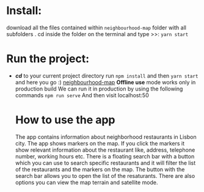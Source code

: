 # Install:
download all the files contained within `neighbourhood-map` folder
with all subfolders .
cd inside the folder on the terminal and type >>: `yarn start` 

# Run the project:
* _**cd**_ to your current project directory 
    run `npm install` and then `yarn start ` and here you go :)
[neighbourhood-map](https://emyengineer.github.io/neighbourhood-map/)
 **Offline use** mode works only in production build
  We can run it in production by using the following commands
  ```npm run serve```
  And then visit localhost:50
  # How to use the app
   The app contains information about neighborhood restaurants in Lisbon city. The app shows markers on the map. If you click the markers it show relevant information about the restaurant like, address, telephone number, working hours etc. There is a floating search bar with a button which you can use to search specific restaurants and it will filter the list of the restaurants and the markers on the map. The button with the search bar allows you to open the list of the resaturants. There are also options you can view the map terrain and satellite mode.
